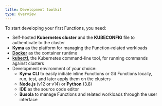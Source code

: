 ```yaml
---
title: Development toolkit
type: Overview
---
```


To start developing your first Functions, you need:

- Self-hosted **Kubernetes cluster** and the **KUBECONFIG** file to authenticate to the cluster
- **Kyma** as the platform for managing the Function-related workloads
- [**Docker**](https://www.docker.com/) as the container runtime
- [**kubectl**](https://kubernetes.io/docs/reference/kubectl/kubectl/), the Kubernetes command-line tool, for running commands against clusters
- Development environment of your choice:
   - **Kyma CLI** to easily initiate inline Functions or Git Functions locally, run, test, and later apply them on the clusters
   - **Node.js** (v12 or v14) or **Python** (3.8)
   - **IDE** as the source code editor
   - **Busola** to manage Functions and related workloads through the user interface
